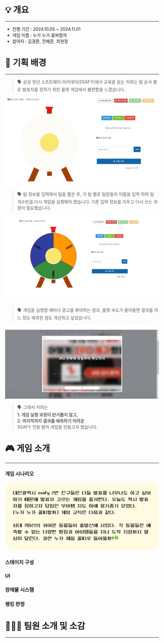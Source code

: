 # 💡 개요

---


- 진행 기간 : 2024.10.05 ~ 2024.11.01
- 게임 이름 : 누가 누가 꼴찌할까
- 참여자 : 김경환, 전혜준, 최현정

# 📄 기획 배경

---

> 🗣 삼성 청년 소프트웨어 아카데미(SSAFY)에서 교육을 듣는 저희는 팀 순서 별로 발표자를 정하기 위한 룰렛 게임에서 불편함을 느꼈습니다.

![roulette_game_img](img/README_img/roulette_game.jpg)

> 🗣 팀 정보를 입력해서 팀을 뽑은 후, 각 팀 별로 팀원들의 이름을 입력 하여 팀 개수만큼 다시 게임을 실행해야 했습니다. 기존 입력 정보를 지우고 다시 쓰는 과정이 필요했습니다.

![roulette_game_img](img/README_img/roulette_game2.jpg)

> 🗣 게임을 실행할 때마다 광고를 봐야하는 점과, 룰렛 속도가 줄어들면 결과를 어느 정도 예측한 점도 개선하고 싶었습니다.

![advertisement_img](img/README_img/advertisement.png)

> 🗣 그래서 저희는 <br> **1. 게임 실행 과정이 번거롭지 않고,** <br> **2. 마지막까지 결과를 예측하기 어려운** <br> SSAFY 전용 벌칙 게임을 만들고자 했습니다.

# 🎮 게임 소개


---


### 게임 시나리오

![senario_img](img/README_img/game_senario.png)

</aside>

### 스테이지 구성

### UI

### 장애물 시스템

### 랭킹 판정



# 👩‍👩‍👦 팀원 소개 및 소감

---